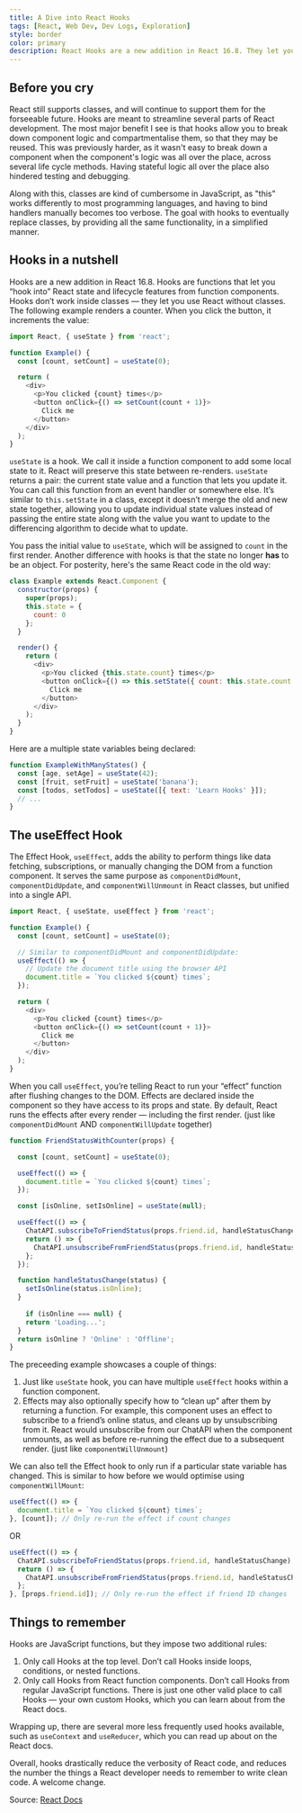 ```yaml
---
title: A Dive into React Hooks
tags: [React, Web Dev, Dev Logs, Exploration]
style: border
color: primary
description: React Hooks are a new addition in React 16.8. They let you use state and other React features without writing a class.
---
```


## Before you cry

React still supports classes, and will continue to support them for the forseeable future. Hooks are meant to streamline several parts of React development. The most major benefit
I see is that hooks allow you to break down component logic and compartmentalise them, so that they may be reused. This was previously harder, as it wasn't easy to break down a 
component when the component's logic was all over the place, across several life cycle methods. Having stateful logic all over the place also hindered testing and debugging.

Along with this, classes are kind of cumbersome in JavaScript, as "this" works differently to most programming languages, and having to bind handlers manually becomes too verbose.
The goal with hooks to eventually replace classes, by providing all the same functionality, in a simplified manner.

## Hooks in a nutshell

Hooks are a new addition in React 16.8. Hooks are functions that let you “hook into” React state and lifecycle features from function components. Hooks don’t work inside classes — they let you use React without classes. The following example renders a counter. When you click the button, it increments the value:

```javascript
import React, { useState } from 'react';

function Example() {
  const [count, setCount] = useState(0);

  return (
    <div>
      <p>You clicked {count} times</p>
      <button onClick={() => setCount(count + 1)}>
        Click me
      </button>
    </div>
  );
}
```
`useState` is a hook. We call it inside a function component to add some local state to it. React will preserve this state between re-renders. `useState` returns a pair: the current state value and a function that lets you update it. You can call this function from an event handler or somewhere else. It’s similar to `this.setState` in a class, except it doesn’t merge the old and new state together, allowing you to update
individual state values instead of passing the entire state along with the value you want to update to the differencing algorithm to decide what to update.

You pass the initial value to `useState`, which will be assigned to `count` in the first render. Another difference with hooks is that the state no longer **has** to be an object. For posterity, here's the same
React code in the old way:

```javascript
class Example extends React.Component {
  constructor(props) {
    super(props);
    this.state = {
      count: 0
    };
  }

  render() {
    return (
      <div>
        <p>You clicked {this.state.count} times</p>
        <button onClick={() => this.setState({ count: this.state.count + 1 })}>
          Click me
        </button>
      </div>
    );
  }
}
```

Here are a multiple state variables being declared:

```javascript
function ExampleWithManyStates() {
  const [age, setAge] = useState(42);
  const [fruit, setFruit] = useState('banana');
  const [todos, setTodos] = useState([{ text: 'Learn Hooks' }]);
  // ...
}
```

## The useEffect Hook

The Effect Hook, `useEffect`, adds the ability to perform things like data fetching, subscriptions, or manually changing the DOM from a function component. It serves the same purpose as `componentDidMount`, `componentDidUpdate`, and `componentWillUnmount` in React classes, but unified into a single API.

```javascript
import React, { useState, useEffect } from 'react';

function Example() {
  const [count, setCount] = useState(0);

  // Similar to componentDidMount and componentDidUpdate:
  useEffect(() => {
    // Update the document title using the browser API
    document.title = `You clicked ${count} times`;
  });

  return (
    <div>
      <p>You clicked {count} times</p>
      <button onClick={() => setCount(count + 1)}>
        Click me
      </button>
    </div>
  );
}
```

When you call `useEffect`, you’re telling React to run your “effect” function after flushing changes to the DOM. Effects are declared inside the component so they have access to its props and state. By default, React runs the effects after every render — including the first render. (just like `componentDidMount` AND `componentWillUpdate` together)

```javascript
function FriendStatusWithCounter(props) {

  const [count, setCount] = useState(0);

  useEffect(() => {
    document.title = `You clicked ${count} times`;
  });

  const [isOnline, setIsOnline] = useState(null);

  useEffect(() => {
    ChatAPI.subscribeToFriendStatus(props.friend.id, handleStatusChange);
    return () => {
      ChatAPI.unsubscribeFromFriendStatus(props.friend.id, handleStatusChange);
    };
  });

  function handleStatusChange(status) {
    setIsOnline(status.isOnline);
  }
  
    if (isOnline === null) {
    return 'Loading...';
  }
  return isOnline ? 'Online' : 'Offline';
}
```

The preceeding example showcases a couple of things:
1. Just like `useState` hook, you can have multiple `useEffect` hooks within a function component.
2. Effects may also optionally specify how to “clean up” after them by returning a function. For example, this component uses an effect to subscribe to a friend’s online status, and cleans up by unsubscribing from it. React would unsubscribe from our ChatAPI when the component unmounts, as well as before re-running the effect due to a subsequent render. (just like `componentWillUnmount`)

We can also tell the Effect hook to only run if a particular state variable has changed. This is similar to how before we would optimise using `componentWillMount`:

```javascript
useEffect(() => {
  document.title = `You clicked ${count} times`;
}, [count]); // Only re-run the effect if count changes
```

OR

```javascript
useEffect(() => {
  ChatAPI.subscribeToFriendStatus(props.friend.id, handleStatusChange);
  return () => {
    ChatAPI.unsubscribeFromFriendStatus(props.friend.id, handleStatusChange);
  };
}, [props.friend.id]); // Only re-run the effect if friend ID changes
```

## Things to remember

Hooks are JavaScript functions, but they impose two additional rules:
1. Only call Hooks at the top level. Don’t call Hooks inside loops, conditions, or nested functions.
2. Only call Hooks from React function components. Don’t call Hooks from regular JavaScript functions. There is just one other valid place to call Hooks — your own custom Hooks, which you can learn
about from the React docs.

Wrapping up, there are several more less frequently used hooks available, such as `useContext` and `useReducer`, which you can read up about on the React docs.

Overall, hooks drastically reduce the verbosity of React code, and reduces the number the things a React developer needs to remember to write clean code. A welcome change. 

Source: [React Docs](https://reactjs.org/docs/hooks-intro.html)
